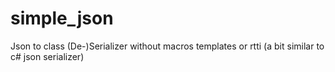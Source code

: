 # simple_json
Json to class (De-)Serializer without macros templates or rtti (a bit similar to c# json serializer)

